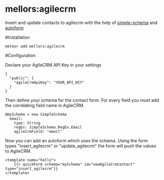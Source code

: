 # mellors:agilecrm

Insert and update contacts to agilecrm with the help of [simple-schema](https://github.com/aldeed/meteor-simple-schema) and [autoform](https://github.com/aldeed/meteor-autoform) 

#Installation

`meteor add mellors:agilecrm`

#Configuration

Declare your AgileCRM API Key in your settings

```
{
  "public": {
    "agileCrmApiKey": "YOUR_API_KEY"
  }
}
```

Then define your schema for the contact form. For every field you must add the correlating field name in AgileCRM.

```
@mySchema = new SimpleSchema
  email:
    type: String
    regEx: SimpleSchema.RegEx.Email
    agileCrmField: "email"
```
   
Now you can add an autoform which uses the schema. Using the form types "insert_agilecrm" or "update_agilecrm" the form will push the values to AgileCRM.

```
<template name="hello">
    {{> quickForm schema="mySchema" id="newAgileCrmContact" type="insert_agilecrm"}}
</template>
```
